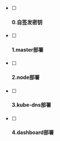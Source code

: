 * [ ] #### 0.自签发密钥
* [ ] #### 1.master部署
* [ ] #### 2.node部署
* [ ] #### 3.kube-dns部署
* [ ] #### 4.dashboard部署





